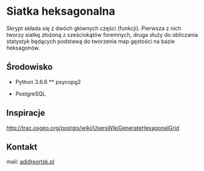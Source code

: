 # Siatka heksagonalna

Skrypt składa się z dwóch głównych części (funkcji). Pierwsza z nich tworzy siatkę złożoną z sześciokątów foremnych, druga służy do obliczania statystyk będących podstawą do tworzenia map gęstości na bazie heksagonów.


## Środowisko

* Python 3.6.6
** psycopg2

* PostgreSQL


## Inspiracje

http://trac.osgeo.org/postgis/wiki/UsersWikiGenerateHexagonalGrid


## Kontakt

mail: adi@sortsk.pl







